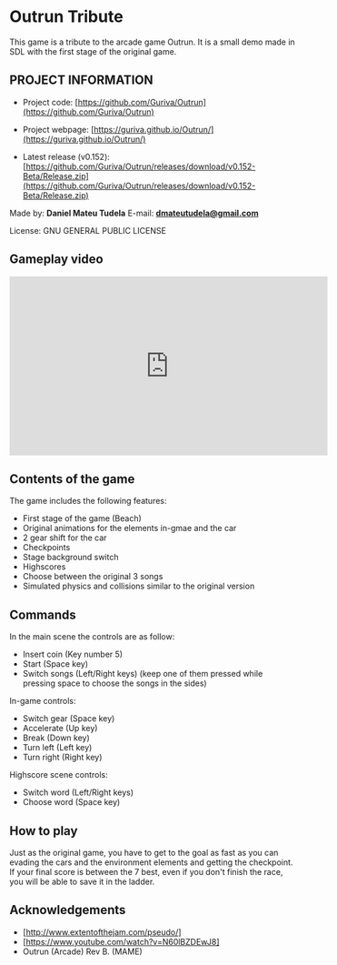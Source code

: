 # Outrun Tribute
This game is a tribute to the arcade game Outrun. It is a small demo made in SDL with the first stage of the original game.

## PROJECT INFORMATION

* Project code: [https://github.com/Guriva/Outrun](https://github.com/Guriva/Outrun) 

* Project webpage: [https://guriva.github.io/Outrun/](https://guriva.github.io/Outrun/) 

* Latest release (v0.152): [https://github.com/Guriva/Outrun/releases/download/v0.152-Beta/Release.zip](https://github.com/Guriva/Outrun/releases/download/v0.152-Beta/Release.zip)  

Made by: **Daniel Mateu Tudela**
E-mail: **dmateutudela@gmail.com**

License: GNU GENERAL PUBLIC LICENSE

## Gameplay video

<iframe width="560" height="315" src="https://www.youtube.com/embed/zZm8nOKnqJA" frameborder="0" gesture="media" allow="encrypted-media" allowfullscreen></iframe>

## Contents of the game

The game includes the following features:

* First stage of the game (Beach)
* Original animations for the elements in-gmae and the car
* 2 gear shift for the car
* Checkpoints
* Stage background switch
* Highscores
* Choose between the original 3 songs
* Simulated physics and collisions similar to the original version

## Commands

In the main scene the controls are as follow:

* Insert coin (Key number 5)
* Start (Space key)
* Switch songs (Left/Right keys) (keep one of them pressed while pressing space to choose the songs in the sides)

In-game controls:

* Switch gear (Space key)
* Accelerate (Up key)
* Break (Down key)
* Turn left (Left key)
* Turn right (Right key)

Highscore scene controls:

* Switch word (Left/Right keys)
* Choose word (Space key)

## How to play

Just as the original game, you have to get to the goal as fast as you can evading the cars and the environment elements and getting the checkpoint.
If your final score is between the 7 best, even if you don't finish the race, you will be able to save it in the ladder.

## Acknowledgements

* [http://www.extentofthejam.com/pseudo/]
* [https://www.youtube.com/watch?v=N60lBZDEwJ8]
* Outrun (Arcade) Rev B. (MAME)

